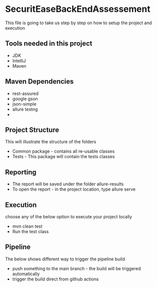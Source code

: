 # SecuritEaseBackEndAssessement

This file is going to take us step by step on how to setup the project and execution

## Tools needed in this project
* JDK
* IntelliJ
* Maven

## Maven Dependencies
* rest-assured
* google gson
* json-simple
* allure testng
*
## Project Structure
This will illustrate the structure of the folders
* Common package - contains all re-usable classes
* Tests - This package will contain the tests classes

## Reporting
* The report will be saved under the folder allure-results
* To open the report - in the project location, type allure serve <path of the report files>

## Execution
choose any of the below option to execute your project locally
* mvn clean test
* Run the test class

## Pipeline
The below shows different way to trigger the pipeline build
* push something to the main branch - the build will  be triggered automatically
* trigger the build direct from github actions

